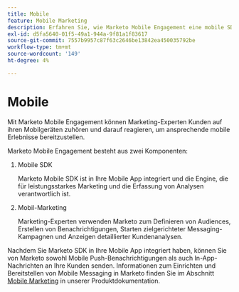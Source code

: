 ```yaml
---
title: Mobile
feature: Mobile Marketing
description: Erfahren Sie, wie Marketo Mobile Engagement eine mobile SDK und Mobile Marketing verwendet, um Push- und In-App-Nachrichten zu senden, Audiences anzusprechen und Analysen zu verfolgen.
exl-id: d5fa5640-01f5-49a1-944a-9f81a1f83617
source-git-commit: 7557b9957c87f63c2646be13842ea450035792be
workflow-type: tm+mt
source-wordcount: '149'
ht-degree: 4%

---
```


# Mobile

Mit Marketo Mobile Engagement können Marketing-Experten Kunden auf ihren Mobilgeräten zuhören und darauf reagieren, um ansprechende mobile Erlebnisse bereitzustellen.

Marketo Mobile Engagement besteht aus zwei Komponenten:

1. Mobile SDK

   Marketo Mobile SDK ist in Ihre Mobile App integriert und die Engine, die für leistungsstarkes Marketing und die Erfassung von Analysen verantwortlich ist.

1. Mobil-Marketing

   Marketing-Experten verwenden Marketo zum Definieren von Audiences, Erstellen von Benachrichtigungen, Starten zielgerichteter Messaging-Kampagnen und Anzeigen detaillierter Kundenanalysen.

Nachdem Sie Marketo SDK in Ihre Mobile App integriert haben, können Sie von Marketo sowohl Mobile Push-Benachrichtigungen als auch In-App-Nachrichten an Ihre Kunden senden. Informationen zum Einrichten und Bereitstellen von Mobile Messaging in Marketo finden Sie im Abschnitt [Mobile Marketing](https://experienceleague.adobe.com/de/docs/marketo/using/product-docs/mobile-marketing/admin/add-a-mobile-app) in unserer Produktdokumentation.
